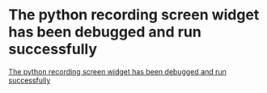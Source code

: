 # The python recording screen widget has been debugged and run successfully
[The python recording screen widget has been debugged and run successfully](https://aiwithcloud.com/2022/09/19/the_python_recording_screen_widget_has_been_debugged_and_run_successfully/)